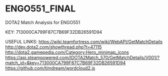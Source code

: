 # ENGO551_FINAL
DOTA2 Match Analysis for ENGO551

KEY: 713000CA799F87C7B69F32DB26591D94

USEFUL LINKS:
https://wiki.teamfortress.com/wiki/WebAPI/GetMatchDetails
http://dev.dota2.com/showthread.php?t=47115
http://dota2.gamepedia.com/Category:Hero_minimap_icons
https://api.steampowered.com/IDOTA2Match_570/GetMatchDetails/V001/?match_id=&key=713000CA799F87C7B69F32DB26591D94
https://github.com/timdream/wordcloud2.js
